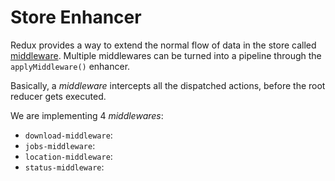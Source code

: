 Store Enhancer
===

Redux provides a way to extend the normal flow of data in the store called [middleware](https://redux.js.org/advanced/middleware). Multiple middlewares can be turned into a pipeline through the `applyMiddleware()` enhancer.

Basically, a _middleware_ intercepts all the dispatched actions, before the root reducer gets executed.

We are implementing 4 _middlewares_:
* `download-middleware`:
* `jobs-middleware`:
* `location-middleware`:
* `status-middleware`: